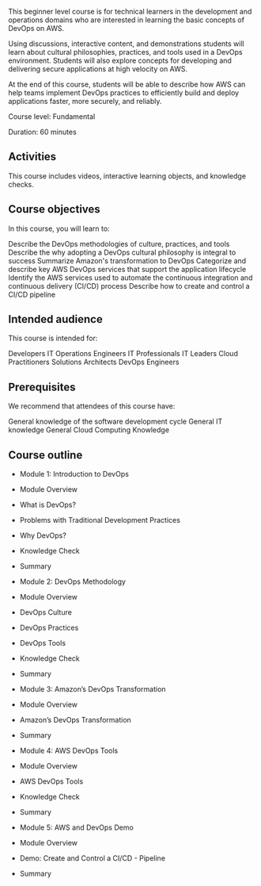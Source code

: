 This beginner level course is for technical learners in the development and operations domains who are interested in learning the basic concepts of DevOps on AWS.

Using discussions, interactive content, and demonstrations students will learn about cultural philosophies, practices, and tools used in a DevOps environment. Students will also explore concepts for developing and delivering secure applications at high velocity on AWS.

At the end of this course, students will be able to describe how AWS can help teams implement DevOps practices to efficiently build and deploy applications faster, more securely, and reliably.



Course level: Fundamental

Duration: 60 minutes

## Activities
This course includes videos, interactive learning objects, and knowledge checks.

## Course objectives
In this course, you will learn to:

Describe the DevOps methodologies of culture, practices, and tools
Describe the why adopting a DevOps cultural philosophy is integral to success
Summarize Amazon's transformation to DevOps
Categorize and describe key AWS DevOps services that support the application lifecycle
Identify the AWS services used to automate the continuous integration and continuous delivery (CI/CD) process
Describe how to create and control a CI/CD pipeline

## Intended audience
This course is intended for:

Developers
IT Operations Engineers
IT Professionals
IT Leaders
Cloud Practitioners
Solutions Architects
DevOps Engineers

## Prerequisites
We recommend that attendees of this course have:

General knowledge of the software development cycle
General IT knowledge
General Cloud Computing Knowledge


## Course outline
- Module 1: Introduction to DevOps

 - Module Overview
 - What is DevOps?
 - Problems with Traditional Development Practices
 - Why DevOps?
 - Knowledge Check
 - Summary


- Module 2: DevOps Methodology

 - Module Overview
 - DevOps Culture
 - DevOps Practices
 - DevOps Tools
 - Knowledge Check
 - Summary


- Module 3: Amazon’s DevOps     Transformation

 - Module Overview
 - Amazon’s DevOps Transformation
 - Summary


- Module 4: AWS DevOps Tools

 - Module Overview
 - AWS DevOps Tools
 - Knowledge Check
 - Summary


- Module 5: AWS and DevOps Demo

 - Module Overview
 - Demo: Create and Control a CI/CD  - Pipeline
 - Summary